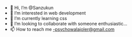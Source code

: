 - 👋 Hi, I’m @Sanzukun
- 👀 I’m interested in web development
- 🌱 I’m currently learning css
- 💞️ I’m looking to collaborate with someone enthusiastic...
- 📫 How to reach me -psychowalajoler@gmail.com

<!---
Sanzukun/Sanzukun is a ✨ special ✨ repository because its `README.md` (this file) appears on your GitHub profile.
You can click the Preview link to take a look at your changes.
--->

